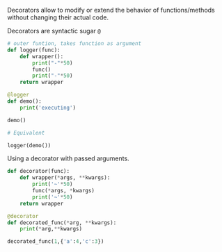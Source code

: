 Decorators allow to modify or extend the behavior of functions/methods without changing their actual code.

Decorators are syntactic sugar `@`
```python 
# outer funtion, takes function as argument
def logger(func):
    def wrapper():
        print("-"*50)
        func()
        print("-"*50)
    return wrapper

@logger
def demo():
    print('executing')

demo()

# Equivalent

logger(demo())
```

Using a decorator with passed arguments.
```python
def decorator(func):
    def wrapper(*args, **kwargs):
        print('~'*50)
        func(*args, *kwargs)
        print('~'*50)
    return wrapper

@decorator
def decorated_func(*arg, **kwargs):
    print(*arg,**kwargs)

decorated_func(1,{'a':4,'c':3})
```
